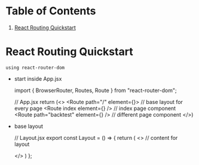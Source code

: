 
# Table of Contents

1.  [React Routing Quickstart](#org125b618)


<a id="org125b618"></a>

# React Routing Quickstart

    using react-router-dom

-   start inside App.jsx

    import { BrowserRouter, Routes, Route } from "react-router-dom";
    
    // App.jsx
    return (<>
            <BrowserRouter>
              <Routes>
                <Route path="/" element={<Layout />}> // base layout for every page
                  <Route index element={<Component />} /> // index page component
                  <Route path="backtest" element={<Component />} /> // different page component
                </Route>
              </Routes>
            </BrowserRouter>
            </>)

-   base layout

    // Layout.jsx
    export const Layout = () => {
            return (
                <>
                  <NavBar/>
                  <Outlet/>  // content for layout
                  <Footer/>
                </>
            )
        };

